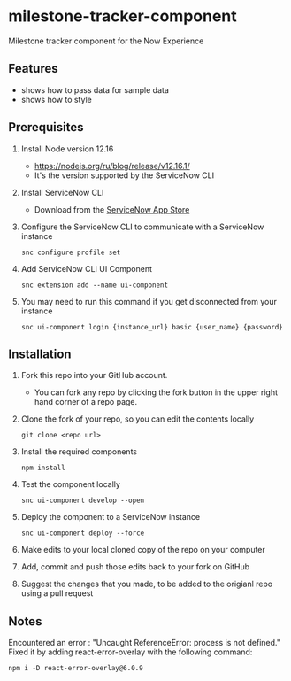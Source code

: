 # milestone-tracker-component

Milestone tracker component for the Now Experience

## Features

- shows how to pass data for sample data
- shows how to style

## Prerequisites
1. Install Node version 12.16
    * https://nodejs.org/ru/blog/release/v12.16.1/ 
    * It's the version supported by the ServiceNow CLI

2. Install ServiceNow CLI
    * Download from the [ServiceNow App Store](https://store.servicenow.com/sn_appstore_store.do#!/store/application/9085854adbb52810122156a8dc961910/1.1.0?referer=%2Fstore%2Fsearch%3Flistingtype%3Dallintegrations%25253Bancillary_app%25253Bcertified_apps%25253Bcontent%25253Bindustry_solution%25253Boem%25253Butility%25253Btemplate%26q%3DServiceNow%2520CLI&sl=sh)

3. Configure the ServiceNow CLI to communicate with a ServiceNow instance
    ```
    snc configure profile set
    ```

4. Add ServiceNow CLI UI Component
    ```
    snc extension add --name ui-component
    ```

5.  You may need to run this command if you get disconnected from your instance
    ```
    snc ui-component login {instance_url} basic {user_name} {password}
    ```

## Installation 

1. Fork this repo into your GitHub account.
    * You can fork any repo by clicking the fork button in the upper right hand corner of a repo page.
2. Clone the fork of your repo, so you can edit the contents locally
    ```
    git clone <repo url>
    ```
3. Install the required components
    ```
    npm install
    ```
3. Test the component locally 
    ```
    snc ui-component develop --open
    ```
4. Deploy the component to a ServiceNow instance
    ``` 
    snc ui-component deploy --force 
    ```
5. Make edits to your local cloned copy of the repo on your computer

6. Add, commit and push those edits back to your fork on GitHub

7. Suggest the changes that you made, to be added to the origianl repo using a pull request



## Notes
Encountered an error : "Uncaught ReferenceError: process is not defined." 
Fixed it by adding react-error-overlay with the following command:
```
npm i -D react-error-overlay@6.0.9
```
